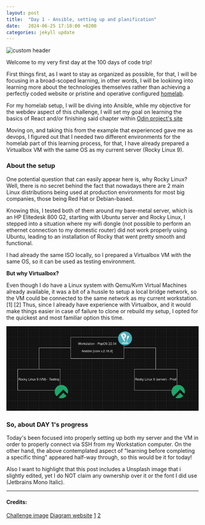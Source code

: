 ```yaml
---
layout: post
title:  "Day 1 - Ansible, setting up and planification"
date:   2024-06-25 17:10:00 +0200
categories: jekyll update
---
```



![custom header](/assets/images/SrewPUfo2c0.png)


Welcome to my very first day at the 100 days of code trip!

First things first, as I want to stay as organized as possible, for that, I will be focusing in a broad-scoped learning,
in other words, I will be lookinng into learning more about the technologies themselves rather than achieving a perfectly coded
website or pristine and operative configured [homelab](https://github.com/Akirapearl/homelab).

For my homelab setup, I will be diving into Ansible, while my objective for the webdev aspect of this challenge, I will set my goal
on learning the basics of React and/or finishing said chapter within [Odin project's site](https://www.theodinproject.com/paths/full-stack-javascript)

Moving on, and taking this from the example that experienced gave me as devops, I figured out that I needed two
different environments for the homelab part of this learning process, for that, I have already prepared a Virtualbox VM with the same
OS as my current server (Rocky Linux 9).


### About the setup

One potential question that can easily appear here is, why Rocky Linux? Well, there is no secret behind the fact that nowadays there are
2 main Linux distributions being used at production environments for most big companies, those being Red Hat or Debian-based.

Knowing this, I tested both of them around my bare-metal server, which is an HP Elitedesk 800 G2, starting with Ubuntu server and Rocky
Linux, I stepped into a situation where my wifi dongle (not possible to perform an ethernet connection to my domestic router) did not work properly using
Ubuntu, leading to an installation of Rocky that went pretty smooth and functional.


I had already the same ISO locally, so I prepared a Virtualbox VM with the same OS, so it can be used as testing environment.


__But why Virtualbox?__

Even though I do have a Linux system with Qemu/Kvm Virtual Machines already available, it was a bit of a hussle to setup a local
bridge network, so the VM could be connected to the same network as my current workstation. [1] [2]  Thus, since I already have experience with
Virtualbox, and it would make things easier in case of failure to clone or rebuild my setup, I opted for the quickest and most familiar option this time.

![setup diagram](/assets/images/image_diagram.png)


### So, about DAY 1's progress

Today's been focused into properly setting up both my server and the VM in order to properly connect via SSH from my Workstation computer. On the other hand,
the above contemplated aspect of "learning before completing a specific thing" appeared half-way through, so this would be it for today! 

Also I want to highlight that this post includes a Unsplash image that i slightly edited, yet I do NOT claim any ownership over it or the font I did use 
(Jetbrains Mono Italic).

---
#### Credits:
[Challenge image](https://unsplash.com/photos/black-flat-screen-computer-monitor-turned-on-near-blue-and-white-sky-SrewPUfo2c0)
[Diagram website](draw.io)
[1](https://wiki.qemu.org/Documentation/Networking)
[2](https://apiraino.github.io/qemu-bridge-networking/)
